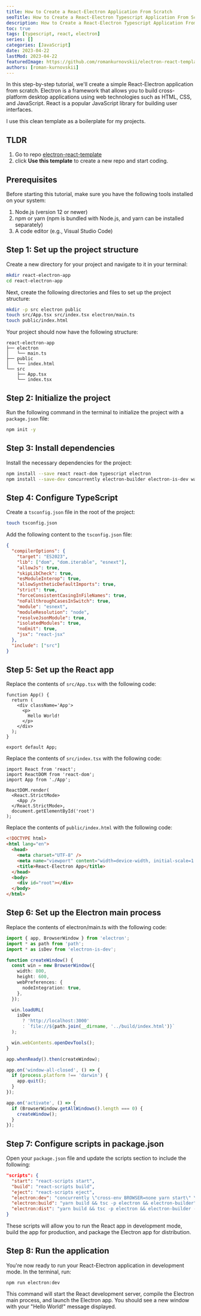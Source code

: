 ```yaml
---
title: How to Create a React-Electron Application From Scratch
seoTitle: How to Create a React-Electron Typescript Application From Scratch
description: How to Create a React-Electron Typescript Application From Scratch in 2023
toc: true
tags: [typescript, react, electron]
series: []
categories: [JavaScript]
date: 2023-04-22
lastMod: 2023-04-22
featuredImage: https://github.com/romankurnovskii/electron-react-template/raw/main/assets/logo.png
authors: [roman-kurnovskii]
---
```



In this step-by-step tutorial, we'll create a simple React-Electron application from scratch. Electron is a framework that allows you to build cross-platform desktop applications using web technologies such as HTML, CSS, and JavaScript. React is a popular JavaScript library for building user interfaces.

I use this clean template as a boilerplate for my projects.

## TLDR

1. Go to repo [electron-react-template](https://github.com/romankurnovskii/electron-react-template)
2. click **Use this template** to create a new repo and start coding.

## Prerequisites

Before starting this tutorial, make sure you have the following tools installed on your system:

1. Node.js (version 12 or newer)
1. npm or yarn (npm is bundled with Node.js, and yarn can be installed separately)
1. A code editor (e.g., Visual Studio Code)

## Step 1: Set up the project structure

Create a new directory for your project and navigate to it in your terminal:

```bash
mkdir react-electron-app
cd react-electron-app
```

Next, create the following directories and files to set up the project structure:

```bash
mkdir -p src electron public
touch src/App.tsx src/index.tsx electron/main.ts
touch public/index.html
```

Your project should now have the following structure:

```
react-electron-app
├── electron
│   └── main.ts
├── public
│   └── index.html
└── src
    ├── App.tsx
    └── index.tsx
```

## Step 2: Initialize the project

Run the following command in the terminal to initialize the project with a `package.json` file:

```sh
npm init -y
```

## Step 3: Install dependencies

Install the necessary dependencies for the project:

```sh
npm install --save react react-dom typescript electron
npm install --save-dev concurrently electron-builder electron-is-dev wait-on cross-env
```

## Step 4: Configure TypeScript

Create a `tsconfig.json` file in the root of the project:

```bash
touch tsconfig.json
```

Add the following content to the `tsconfig.json` file:

```json
{
  "compilerOptions": {
    "target": "ES2023",
    "lib": ["dom", "dom.iterable", "esnext"],
    "allowJs": true,
    "skipLibCheck": true,
    "esModuleInterop": true,
    "allowSyntheticDefaultImports": true,
    "strict": true,
    "forceConsistentCasingInFileNames": true,
    "noFallthroughCasesInSwitch": true,
    "module": "esnext",
    "moduleResolution": "node",
    "resolveJsonModule": true,
    "isolatedModules": true,
    "noEmit": true,
    "jsx": "react-jsx"
  },
  "include": ["src"]
}
```

## Step 5: Set up the React app

Replace the contents of `src/App.tsx` with the following code:

```tsx
function App() {
  return (
    <div className='App'>
      <p>
        Hello World!
      </p>
    </div>
  );
}

export default App;
```

Replace the contents of `src/index.tsx` with the following code:

```tsx
import React from 'react';
import ReactDOM from 'react-dom';
import App from './App';

ReactDOM.render(
  <React.StrictMode>
    <App />
  </React.StrictMode>,
  document.getElementById('root')
);
```

Replace the contents of `public/index.html` with the following code:

```html
<!DOCTYPE html>
<html lang="en">
  <head>
    <meta charset="UTF-8" />
    <meta name="viewport" content="width=device-width, initial-scale=1.0" />
    <title>React-Electron App</title>
  </head>
  <body>
    <div id="root"></div>
  </body>
</html>
```

## Step 6: Set up the Electron main process

Replace the contents of electron/main.ts with the following code:

```ts
import { app, BrowserWindow } from 'electron';
import * as path from 'path';
import * as isDev from 'electron-is-dev';

function createWindow() {
  const win = new BrowserWindow({
    width: 800,
    height: 600,
    webPreferences: {
      nodeIntegration: true,
    },
  });

  win.loadURL(
    isDev
      ? 'http://localhost:3000'
      : `file://${path.join(__dirname, '../build/index.html')}`
  );

  win.webContents.openDevTools();
}

app.whenReady().then(createWindow);

app.on('window-all-closed', () => {
  if (process.platform !== 'darwin') {
    app.quit();
  }
});

app.on('activate', () => {
  if (BrowserWindow.getAllWindows().length === 0) {
    createWindow();
  }
});
```

## Step 7: Configure scripts in package.json

Open your `package.json` file and update the scripts section to include the following:

```json
"scripts": {
  "start": "react-scripts start",
  "build": "react-scripts build",
  "eject": "react-scripts eject",
  "electron:dev": "concurrently \"cross-env BROWSER=none yarn start\" \"wait-on http://127.0.0.1:3000 && tsc -p electron -w\" \"wait-on http://127.0.0.1:3000 && tsc -p electron && electron .\"",
  "electron:build": "yarn build && tsc -p electron && electron-builder",
  "electron:dist": "yarn build && tsc -p electron && electron-builder --mac --dir"
}
```

These scripts will allow you to run the React app in development mode, build the app for production, and package the Electron app for distribution.

## Step 8: Run the application

You're now ready to run your React-Electron application in development mode. In the terminal, run:

```
npm run electron:dev
```

This command will start the React development server, compile the Electron main process, and launch the Electron app. You should see a new window with your "Hello World!" message displayed.

